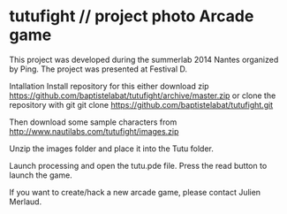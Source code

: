 # tutufight // project photo Arcade game

This project was developed during the summerlab 2014 Nantes organized by Ping.
The project was presented at Festival D.

Intallation
Install repository for this either download zip https://github.com/baptistelabat/tutufight/archive/master.zip or clone the repository with git 
git clone https://github.com/baptistelabat/tutufight.git

Then download some sample characters from  
http://www.nautilabs.com/tutufight/images.zip

Unzip the images folder and place it into the Tutu folder.

Launch processing and open the tutu.pde file. Press the read button to launch the game.

If you want to create/hack a new arcade game, please contact Julien Merlaud.
